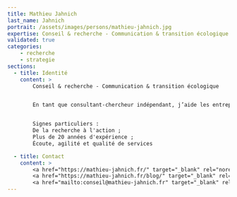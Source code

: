 ```yaml
---
title: Mathieu Jahnich
last_name: Jahnich
portrait: /assets/images/persons/mathieu-jahnich.jpg
expertise: Conseil & recherche - Communication & transition écologique
validated: true
categories:
    - recherche
    - strategie
sections:
  - title: Identité
    content: >
        Conseil & recherche - Communication & transition écologique


        En tant que consultant-chercheur indépendant, j’aide les entreprises et les organisations à répondre aux attentes sociétales et à relever les défis de la transition écologique et solidaire grâce à une communication plus responsable.


        Signes particuliers :
        De la recherche à l'action ;
        Plus de 20 années d'expérience ;
        Écoute, agilité et qualité de services

  - title: Contact
    content: >
        <a href="https://mathieu-jahnich.fr/" target="_blank" rel="noreferrer">Site</a> –
        <a href="https://mathieu-jahnich.fr/blog/" target="_blank" rel="noreferrer">Blog</a> –
        <a href="mailto:conseil@mathieu-jahnich.fr" target="_blank" rel="noreferrer">Mail</a>
---
```

